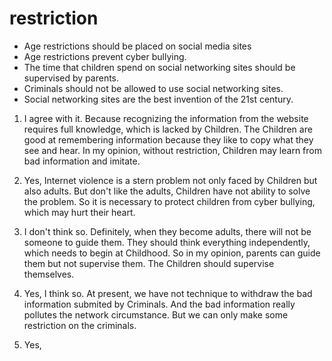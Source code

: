 # restriction

- Age restrictions should be placed on social media sites
- Age restrictions prevent cyber bullying.
- The time that children spend on social networking sites should be supervised by parents.
- Criminals should not be allowed to use social networking sites.
- Social networking sites are the best invention of the 21st century.



1. I agree with it.  Because recognizing the information from the  website  requires full knowledge, which is  lacked by Children. The Children are good at remembering information because they like to copy what they see and hear.  In my opinion, without restriction, Children may learn from bad information and imitate.

2. Yes,  Internet violence  is a stern problem not only faced by  Children but also adults. But don't like the adults, Children have not ability to solve the problem. So it is necessary to protect children from cyber bullying, which may hurt their heart.

3. I don't think so. Definitely, when they become adults, there will not be someone to guide them. They should think everything independently, which needs to begin at Childhood. So in my opinion, parents can guide them but not supervise them. The Children should supervise themselves.

4. Yes, I think so. At present, we have not  technique to withdraw the bad information submited by Criminals. And the bad information really pollutes the network circumstance. But we can only make some restriction on the criminals. 

5. Yes, 

   

